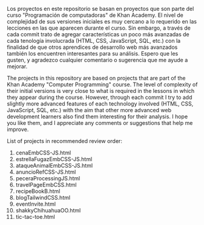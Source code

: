Los proyectos en este repositorio se basan en proyectos que son parte del curso "Programación de computadoras" de Khan Academy.
El nivel de complejidad de sus versiones iniciales es muy cercano a lo requerido en las lecciones en las que aparecen durante el curso. Sin embargo, a través de cada commit trato de agregar características un poco más avanzadas de cada tenología involucrada (HTML, CSS, JavaScript, SQL, etc.) con la finalidad de que otros aprendices de desarrollo web más avanzados también los encuentren interesantes para su análisis.
Espero que les gusten, y agradezco cualquier comentario o sugerencia que me ayude a mejorar.

The projects in this repository are based on projects that are part of the Khan Academy "Computer Programming" course.
The level of complexity of their initial versions is very close to what is required in the lessons in which they appear during the course. However, through each commit I try to add slightly more advanced features of each technology involved (HTML, CSS, JavaScript, SQL, etc.) with the aim that other more advanced web development learners also find them interesting for their analysis.
I hope you like them, and I appreciate any comments or suggestions that help me improve.

List of projects in recommended review order:

 1) cenaEmbCSS-JS.html
 2) estrellaFugazEmbCSS-JS.html
 3) ataqueAnimalEmbCSS-JS.html
 4) anuncioRefCSS-JS.html
 5) peceraProcessingJS.html
 6) travelPageEmbCSS.html
 7) recipeBookB.html
 8) blogTailwindCSS.html
 9) eventInvite.html
10) shakkyChihuahuaOO.html
11) tic-tac-toe.html